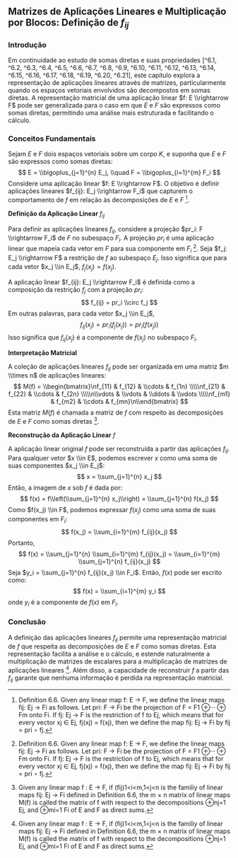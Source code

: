 ## Matrizes de Aplicações Lineares e Multiplicação por Blocos: Definição de $f_{ij}$

### Introdução
Em continuidade ao estudo de somas diretas e suas propriedades [^6.1, ^6.2, ^6.3, ^6.4, ^6.5, ^6.6, ^6.7, ^6.8, ^6.9, ^6.10, ^6.11, ^6.12, ^6.13, ^6.14, ^6.15, ^6.16, ^6.17, ^6.18, ^6.19, ^6.20, ^6.21], este capítulo explora a representação de aplicações lineares através de matrizes, particularmente quando os espaços vetoriais envolvidos são decompostos em somas diretas. A representação matricial de uma aplicação linear $f: E \\rightarrow F$ pode ser generalizada para o caso em que $E$ e $F$ são expressos como somas diretas, permitindo uma análise mais estruturada e facilitando o cálculo.

### Conceitos Fundamentais
Sejam $E$ e $F$ dois espaços vetoriais sobre um corpo $K$, e suponha que $E$ e $F$ são expressos como somas diretas:
$$ E = \\bigoplus_{j=1}^{n} E_j, \\quad F = \\bigoplus_{i=1}^{m} F_i $$
Considere uma aplicação linear $f: E \\rightarrow F$. O objetivo é definir aplicações lineares $f_{ij}: E_j \\rightarrow F_i$ que capturem o comportamento de $f$ em relação às decomposições de $E$ e $F$ [^6.6].

**Definição da Aplicação Linear** $f_{ij}$

Para definir as aplicações lineares $f_{ij}$, considere a projeção $pr_i: F \\rightarrow F_i$ de $F$ no subespaço $F_i$. A projeção $pr_i$ é uma aplicação linear que mapeia cada vetor em $F$ para sua componente em $F_i$ [^6.6]. Seja $f_j: E_j \\rightarrow F$ a restrição de $f$ ao subespaço $E_j$. Isso significa que para cada vetor $x_j \\in E_j$, $f_j(x_j) = f(x_j)$.

A aplicação linear $f_{ij}: E_j \\rightarrow F_i$ é definida como a composição da restrição $f_j$ com a projeção $pr_i$:
$$ f_{ij} = pr_i \\circ f_j $$
Em outras palavras, para cada vetor $x_j \\in E_j$,
$$ f_{ij}(x_j) = pr_i(f_j(x_j)) = pr_i(f(x_j)) $$
Isso significa que $f_{ij}(x_j)$ é a componente de $f(x_j)$ no subespaço $F_i$.

**Interpretação Matricial**

A coleção de aplicações lineares $f_{ij}$ pode ser organizada em uma matriz $m \\times n$ de aplicações lineares:
$$ M(f) = \\begin{bmatrix}\nf_{11} & f_{12} & \\cdots & f_{1n} \\\\\nf_{21} & f_{22} & \\cdots & f_{2n} \\\\\n\\vdots & \\vdots & \\ddots & \\vdots \\\\\nf_{m1} & f_{m2} & \\cdots & f_{mn}\n\\end{bmatrix} $$
Esta matriz $M(f)$ é chamada a matriz de $f$ com respeito às decomposições de $E$ e $F$ como somas diretas [^6.7].

**Reconstrução da Aplicação Linear** $f$

A aplicação linear original $f$ pode ser reconstruída a partir das aplicações $f_{ij}$. Para qualquer vetor $x \\in E$, podemos escrever $x$ como uma soma de suas componentes $x_j \\in E_j$:
$$ x = \\sum_{j=1}^{n} x_j $$
Então, a imagem de $x$ sob $f$ é dada por:
$$ f(x) = f\\left(\\sum_{j=1}^{n} x_j\\right) = \\sum_{j=1}^{n} f(x_j) $$
Como $f(x_j) \\in F$, podemos expressar $f(x_j)$ como uma soma de suas componentes em $F_i$:
$$ f(x_j) = \\sum_{i=1}^{m} f_{ij}(x_j) $$
Portanto,
$$ f(x) = \\sum_{j=1}^{n} \\sum_{i=1}^{m} f_{ij}(x_j) = \\sum_{i=1}^{m} \\sum_{j=1}^{n} f_{ij}(x_j) $$
Seja $y_i = \\sum_{j=1}^{n} f_{ij}(x_j) \\in F_i$. Então, $f(x)$ pode ser escrito como:
$$ f(x) = \\sum_{i=1}^{m} y_i $$
onde $y_i$ é a componente de $f(x)$ em $F_i$.

### Conclusão
A definição das aplicações lineares $f_{ij}$ permite uma representação matricial de $f$ que respeita as decomposições de $E$ e $F$ como somas diretas. Esta representação facilita a análise e o cálculo, e estende naturalmente a multiplicação de matrizes de escalares para a multiplicação de matrizes de aplicações lineares [^6.7]. Além disso, a capacidade de reconstruir $f$ a partir das $f_{ij}$ garante que nenhuma informação é perdida na representação matricial.

[^6.6]: Definition 6.6. Given any linear map f: E → F, we define the linear maps fij: Ej → Fi as follows. Let pri: F → Fi be the projection of F = F1 ⊕··· ⊕ Fm onto Fi. If fj: Ej → F is the restriction of f to Ej, which means that for every vector xj ∈ Ej, fj(xj) = f(xj), then we define the map fij: Ej → Fi by fij = pri ∘ fj.
[^6.7]: Given any linear map f : E → F, if (fij)1<i<m,1<j<n is the familiy of linear maps fij: Ej → Fi defined in Definition 6.6, the m × n matrix of linear maps M(f) is called the matrix of f with respect to the decompositions ⊕nj=1 Ej, and ⊕mi=1 Fi of E and F as direct sums.

<!-- END -->